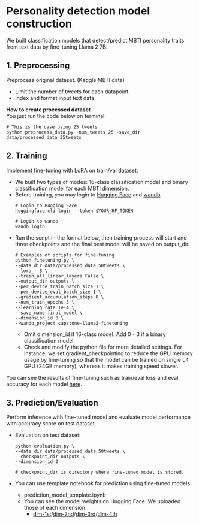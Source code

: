 # Personality detection model construction

We built classification models that detect/predict MBTI personality traits from text data by fine-tuning Llama 2 7B.

## 1. Preprocessing
Preprocess original dataset. (Kaggle MBTI data)
- Limit the number of tweets for each datapoint.
- Index and format input text data.

**How to create processed dataset** <br />
You just run the code below on terminal:
```
# This is the case using 25 tweets
python preprocess_data.py -num_tweets 25 -save_dir data/processed_data_25tweets
```

## 2. Training
Implement fine-tuning with LoRA on train/val dataset.
- We built two types of modes: 16-class classification model and binary classification model for each MBTI dimension.
- Before training, you may login to [Hugging Face](https://huggingface.co/) and [wandb](https://wandb.ai/site).
    ```
    # Login to Hugging Face
    huggingface-cli login --token $YOUR_HF_TOKEN

    # Login to wandb
    wandb login
    ```
- Run the script in the format below, then training process will start and three checkpoints and the final best model will be saved on output_dir.
    ```
    # Examples of scripts for fine-tuning
    python finetuning.py \
    --data_dir data/processed_data_50tweets \
    --lora_r 8 \
    --train_all_linear_layers False \
    --output_dir outputs \
    --per_device_train_batch_size 1 \
    --per_device_eval_batch_size 1 \
    --gradient_accumulation_steps 8 \
    --num_train_epochs 5 \
    --learning_rate 1e-4 \
    --save_name final_model \
    --dimension_id 0 \ 
    --wandb_project capstone-llama2-finetuning 
    ```
    - Omit dimension_id if 16-class model. Add 0 - 3 if a binary classification model.
    - Check and modify the python file for more detailed settings. For instance, we set gradient_checkpointing to reduce the GPU memory usage by fine-tuning so that the model can be trained on single L4 GPU (24GB memory), whereas it makes training speed slower.
 
You can see the results of fine-tuning such as train/eval loss and eval accuracy for each model [here](https://api.wandb.ai/links/ya2488/mkq940ni).

## 3. Prediction/Evaluation
Perform inference with fine-tuned model and evaluate model performance with accuracy score on test dataset.
- Evaluation on test dataset:
    ```
    python evaluation.py \
    --data_dir data/processed_data_50tweets \
    --checkpoint_dir outputs \ 
    --dimension_id 0

    # checkpoint_dir is directory where fine-tuned model is stored.
    ```

- You can use template notebook for prediction using fine-tuned models.
    - prediction_model_template.ipynb
    - You can see the model weights on Hugging Face. We uploaded those of each dimension.
        - [dim-1st](https://huggingface.co/Yuta555/Llama-2-7b-MBTI-binary-clf-1st/tree/main)/[dim-2nd](https://huggingface.co/Yuta555/Llama-2-7b-MBTI-binary-clf-2nd/tree/main)/[dim-3rd](https://huggingface.co/Yuta555/Llama-2-7b-MBTI-binary-clf-3rd/tree/main)/[dim-4th](https://huggingface.co/Yuta555/Llama-2-7b-MBTI-binary-clf-4th/tree/main)
